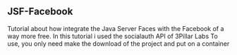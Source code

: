 <h2>JSF-Facebook</h2>
<p>
Tutorial about how integrate the Java Server Faces with the Facebook of a way more free.
In this tutorial i used the socialauth API of 3Pillar Labs
To use, you only need make the download of the project and put on a container
</p>
